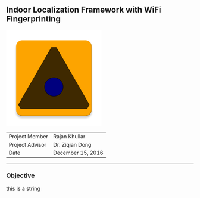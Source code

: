 ## Indoor Localization Framework with WiFi Fingerprinting

<img src='docs/images/icon.png' alt='icon' style='width:256px;height:256px;'>

|                 |                   |
| :-------------- | :---------------- |
| Project Member  | Rajan Khullar     |
| Project Advisor | Dr. Ziqian Dong   |
| Date            | December 15, 2016 |

------
### Objective

this is a string